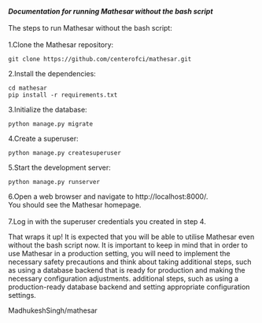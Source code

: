 
***Documentation for running Mathesar without the bash script***<br/>
<br/>
The steps to run Mathesar without the bash script:<br/>
<br/>
1.Clone the Mathesar repository:
```
git clone https://github.com/centerofci/mathesar.git
```
2.Install the dependencies:
```
cd mathesar
pip install -r requirements.txt
```
3.Initialize the database:
```
python manage.py migrate
```
4.Create a superuser:
```
python manage.py createsuperuser
```
5.Start the development server:
```
python manage.py runserver
```
6.Open a web browser and navigate to http://localhost:8000/. <br/>
You should see the Mathesar homepage.<br/>
<br/>
7.Log in with the superuser credentials you created in step 4.<br/>

That wraps it up! It is expected that you will be able to utilise Mathesar even without the bash script now. It is important to keep in mind that in order to use Mathesar in a production setting, you will need to implement the necessary safety precautions and think about taking additional steps, such as using a database backend that is ready for production and making the necessary configuration adjustments. additional steps, such as using a production-ready database backend and setting appropriate configuration settings.
<br/>

 MadhukeshSingh/mathesar 
